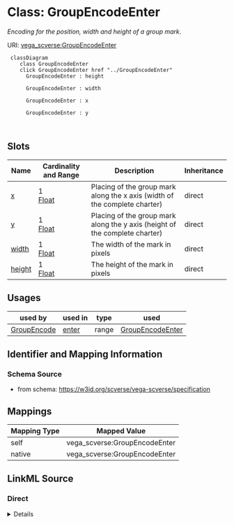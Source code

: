 

# Class: GroupEncodeEnter 


_Encoding for the position, width and height of a group mark._





URI: [vega_scverse:GroupEncodeEnter](https://w3id.org/scverse/vega-scverse/GroupEncodeEnter)






```mermaid
 classDiagram
    class GroupEncodeEnter
    click GroupEncodeEnter href "../GroupEncodeEnter"
      GroupEncodeEnter : height
        
      GroupEncodeEnter : width
        
      GroupEncodeEnter : x
        
      GroupEncodeEnter : y
        
      
```




<!-- no inheritance hierarchy -->


## Slots

| Name | Cardinality and Range | Description | Inheritance |
| ---  | --- | --- | --- |
| [x](x.md) | 1 <br/> [Float](Float.md) | Placing of the group mark along the x axis (width of the complete charter) | direct |
| [y](y.md) | 1 <br/> [Float](Float.md) | Placing of the group mark along the y axis (height of the complete charter) | direct |
| [width](width.md) | 1 <br/> [Float](Float.md) | The width of the mark in pixels | direct |
| [height](height.md) | 1 <br/> [Float](Float.md) | The height of the mark in pixels | direct |





## Usages

| used by | used in | type | used |
| ---  | --- | --- | --- |
| [GroupEncode](GroupEncode.md) | [enter](enter.md) | range | [GroupEncodeEnter](GroupEncodeEnter.md) |






## Identifier and Mapping Information







### Schema Source


* from schema: https://w3id.org/scverse/vega-scverse/specification




## Mappings

| Mapping Type | Mapped Value |
| ---  | ---  |
| self | vega_scverse:GroupEncodeEnter |
| native | vega_scverse:GroupEncodeEnter |







## LinkML Source

<!-- TODO: investigate https://stackoverflow.com/questions/37606292/how-to-create-tabbed-code-blocks-in-mkdocs-or-sphinx -->

### Direct

<details>
```yaml
name: GroupEncodeEnter
description: Encoding for the position, width and height of a group mark.
from_schema: https://w3id.org/scverse/vega-scverse/specification
rank: 1000
attributes:
  x:
    name: x
    description: 'Placing of the group mark along the x axis (width of the complete
      charter). The origin

      is on the left side.'
    from_schema: https://w3id.org/scverse/vega-scverse/encode
    domain_of:
    - PointsEncodeEnter
    - PathEncodeEnter
    - TextEncodeEnter
    - GroupEncodeEnter
    range: float
    required: true
  y:
    name: y
    description: 'Placing of the group mark along the y axis (height of the complete
      charter). The origin

      is on the top side.'
    from_schema: https://w3id.org/scverse/vega-scverse/encode
    domain_of:
    - PointsEncodeEnter
    - PathEncodeEnter
    - TextEncodeEnter
    - GroupEncodeEnter
    range: float
    required: true
  width:
    name: width
    description: The width of the mark in pixels.
    from_schema: https://w3id.org/scverse/vega-scverse/encode
    domain_of:
    - ViewConfiguration
    - GroupEncodeEnter
    range: float
    required: true
  height:
    name: height
    description: The height of the mark in pixels.
    from_schema: https://w3id.org/scverse/vega-scverse/encode
    domain_of:
    - ViewConfiguration
    - GroupEncodeEnter
    range: float
    required: true

```
</details>

### Induced

<details>
```yaml
name: GroupEncodeEnter
description: Encoding for the position, width and height of a group mark.
from_schema: https://w3id.org/scverse/vega-scverse/specification
rank: 1000
attributes:
  x:
    name: x
    description: 'Placing of the group mark along the x axis (width of the complete
      charter). The origin

      is on the left side.'
    from_schema: https://w3id.org/scverse/vega-scverse/encode
    alias: x
    owner: GroupEncodeEnter
    domain_of:
    - PointsEncodeEnter
    - PathEncodeEnter
    - TextEncodeEnter
    - GroupEncodeEnter
    range: float
    required: true
  y:
    name: y
    description: 'Placing of the group mark along the y axis (height of the complete
      charter). The origin

      is on the top side.'
    from_schema: https://w3id.org/scverse/vega-scverse/encode
    alias: y
    owner: GroupEncodeEnter
    domain_of:
    - PointsEncodeEnter
    - PathEncodeEnter
    - TextEncodeEnter
    - GroupEncodeEnter
    range: float
    required: true
  width:
    name: width
    description: The width of the mark in pixels.
    from_schema: https://w3id.org/scverse/vega-scverse/encode
    alias: width
    owner: GroupEncodeEnter
    domain_of:
    - ViewConfiguration
    - GroupEncodeEnter
    range: float
    required: true
  height:
    name: height
    description: The height of the mark in pixels.
    from_schema: https://w3id.org/scverse/vega-scverse/encode
    alias: height
    owner: GroupEncodeEnter
    domain_of:
    - ViewConfiguration
    - GroupEncodeEnter
    range: float
    required: true

```
</details>